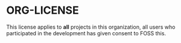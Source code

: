 # ORG-LICENSE
This license applies to **all** projects in this organization, all users who participated in the development has given consent to FOSS this.
